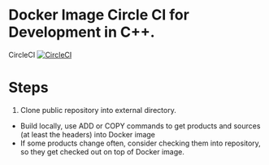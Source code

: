Docker Image Circle CI for Development in C++.
==============================================

CircleCI [![CircleCI](https://circleci.com/gh/sprax/diccid.svg?style=svg)](https://circleci.com/gh/sprax/diccid)

# Steps
1. Clone public repository into external directory.
  - Build locally, use ADD or COPY commands to get products and sources (at least the headers) into Docker image
  - If some products change often, consider checking them into repository, so they get checked out on top of Docker image. 
